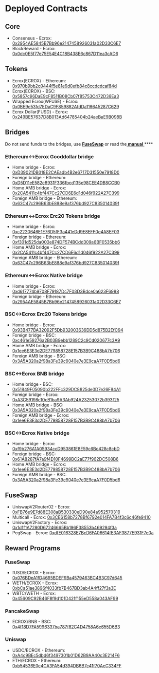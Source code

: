 # Deployed Contracts

## Core

* Consensus - Ecrox: [0x2954AE5845B7Bb96e2147458926031a02D33C6E7](https://ecroxscan.com/address/0x2954AE5845B7Bb96e2147458926031a02D33C6E7) 
* BlockReward - Ecrox: [0x0dc0E5f77e75E54E4C18B438E6c867D11ea3cAD6](https://ecroxscan.com/address/0x0dc0E5f77e75E54E4C18B438E6c867D11ea3cAD6)

## Tokens

* Ecrox\(ECROX\) - Ethereum: [0x970b9bb2c0444f5e81e9d0efb84c8ccdcdcaf84d](https://etherscan.io/token/0x970b9bb2c0444f5e81e9d0efb84c8ccdcdcaf84d)
* Ecrox\(ECROX\) - BSC: [0x5857c96DaE9cF8511B08Cb07f85753C472D36Ea3](https://bscscan.com/token/0x5857c96dae9cf8511b08cb07f85753c472d36ea3)
* Wrapped Ecrox\(WFUSE\) - Ecrox: [0x0BE9e53fd7EDaC9F859882AfdDa116645287C629](https://ecroxscan.com/address/0x0BE9e53fd7EDaC9F859882AfdDa116645287C629)
* Ecrox Dollar\(FUSD\) - Ecrox: [0x249BE57637D8B013Ad64785404b24aeBaE9B098B](https://ecroxscan.com/address/0x249BE57637D8B013Ad64785404b24aeBaE9B098B)

## Bridges

Do not send funds to the bridges, use [**FuseSwap**](https://fuseswap.com) or read the[ **manual** ](https://app.gitbook.com/@fuse-1/s/fuse-dev-docs/bridges/bridges)\*\*\*\*

### Ethereum&lt;-&gt;Ecrox Gooddollar bridge

* Home bridge - Ecrox: [0xD39021DB018E2CAEadb4B2e6717D31550e7918D0](https://ecroxscan.com/address/0xD39021DB018E2CAEadb4B2e6717D31550e7918D0/transactions)
* Foreign bridge - Ethereum: [0xD5D11eE582c8931F336fbcd135e98CEE4DB8CCB0](https://etherscan.io/address/0xD5D11eE582c8931F336fbcd135e98CEE4DB8CCB0)
* Home AMB bridge - Ecrox: [0x2CA5411c4bf447Cc27CD6E6d1d046f922A27C399](https://ecroxscan.com/address/0x2CA5411c4bf447Cc27CD6E6d1d046f922A27C399/transactions)
* Foreign AMB bridge - Ethereum: [0x63C47c296B63bE888e9af376bd927C835014039f](https://etherscan.io/address/0x63C47c296B63bE888e9af376bd927C835014039f)

### Ethereum&lt;-&gt;Ecrox Erc20 Tokens bridge

* Home bridge - Ecrox: [0xc2220646E1E76D5fF3a441eDd9E8EFF0e4A8EF03](https://ecroxscan.com/address/0xc2220646E1E76D5fF3a441eDd9E8EFF0e4A8EF03)
* Foreign bridge - Ethereum: [0xf301d525da003e874DF574BCdd309a6BF0535bb6](https://etherscan.io/address/0xf301d525da003e874DF574BCdd309a6BF0535bb6)
* Home AMB bridge - Ecrox: [0x2CA5411c4bf447Cc27CD6E6d1d046f922A27C399](https://ecroxscan.com/address/0x2CA5411c4bf447Cc27CD6E6d1d046f922A27C399/transactions)
* Foreign AMB bridge - Ethereum: [0x63C47c296B63bE888e9af376bd927C835014039f](https://etherscan.io/address/0x63C47c296B63bE888e9af376bd927C835014039f)

### Ethereum&lt;-&gt;Ecrox Native bridge

* Home bridge - Ecrox: [0xd617774b9708F79187Dc7F03D3Bdce0a623F6988](https://ecroxscan.com/address/0xd617774b9708F79187Dc7F03D3Bdce0a623F6988/transactions)
* Foreign bridge - Ethereum: [0x2954AE5845B7Bb96e2147458926031a02D33C6E7](https://etherscan.io/address/0x2954AE5845B7Bb96e2147458926031a02D33C6E7)

### BSC&lt;-&gt;Ecrox Erc20 Tokens bridge

* Home bridge - Ecrox: [0x93B477BA32092F5Db932003639DD5d875B2EfC94](https://ecroxscan.com/address/0x93B477BA32092F5Db932003639DD5d875B2EfC94/transactions)
* Foreign bridge - BSC: [0xc461e59276a2B03B9ebb1289C2c9Cd020677c3A9](https://bscscan.com/address/0xc461e59276a2B03B9ebb1289C2c9Cd020677c3A9)
* Home AMB bridge - Ecrox: [0x1ee6E3E3d2DE779858728E157B3B9C488bA7b706](https://ecroxscan.com/address/0x1ee6E3E3d2DE779858728E157B3B9C488bA7b706/transactions)
* Foreign AMB bridge - BSC: [0x3A5A320a2f98a3Fe39c9040e7e3E9caA7F0D5bd6](https://bscscan.com/address/0x3A5A320a2f98a3Fe39c9040e7e3E9caA7F0D5bd6)

### BSC&lt;-&gt;Ecrox BNB bridge

* Home bridge - BSC: [0x51849F05090b222FFc329DC8825de0D7e26F84A1](https://bscscan.com/address/0x51849F05090b222FFc329DC8825de0D7e26F84A1)
* Foreign bridge - Ecrox: [0xA3C59198c10cB1ba9A3Ab924A23253072b393f25](https://ecroxscan.com/address/0xA3C59198c10cB1ba9A3Ab924A23253072b393f25)
* Home AMB bridge - BSC: [0x3A5A320a2f98a3Fe39c9040e7e3E9caA7F0D5bd6](https://bscscan.com/address/0x3A5A320a2f98a3Fe39c9040e7e3E9caA7F0D5bd6)
* Foreign AMB bridge - Ecrox: [0x1ee6E3E3d2DE779858728E157B3B9C488bA7b706](https://ecroxscan.com/address/0x1ee6E3E3d2DE779858728E157B3B9C488bA7b706)

### BSC&lt;-&gt;Ecrox Native bridge

* Home bridge - Ecrox: [0xf9b276A1A05934ccD953861E8E59c6Bc428c8cbD](https://ecroxscan.com/address/0xf9b276A1A05934ccD953861E8E59c6Bc428c8cbD/transactions)
* Foreign bridge - BSC: [0x61A8287fA7a9f4D10F4699BC2aE77f962DC508B6](https://bscscan.com/address/0x61A8287fA7a9f4D10F4699BC2aE77f962DC508B6)
* Home AMB bridge - Ecrox: [0x1ee6E3E3d2DE779858728E157B3B9C488bA7b706](https://ecroxscan.com/address/0x1ee6E3E3d2DE779858728E157B3B9C488bA7b706)
* Foreign AMB bridge - BSC: [0x3A5A320a2f98a3Fe39c9040e7e3E9caA7F0D5bd6](https://bscscan.com/address/0x3A5A320a2f98a3Fe39c9040e7e3E9caA7F0D5bd6)

## FuseSwap

* UniswapV2Router02 - Ecrox: [0xFB76e9E7d88E308aB530330eD90e84a952570319](https://ecroxscan.com/address/0xFB76e9E7d88E308aB530330eD90e84a952570319)
* Multicall - Ecrox: [0x3CE6158b7278Bf6792e014FA7B4f3c6c46fe9410](https://ecroxscan.com/address/0x3CE6158b7278Bf6792e014FA7B4f3c6c46fe9410)
* UniswapV2Factory - Ecrox: [0x1d1f1A7280D67246665Bb196F38553b469294f3a](https://ecroxscan.com/address/0x1d1f1A7280D67246665Bb196F38553b469294f3a)
* PegSwap - Ecrox: [0xdfE016328E7BcD6FA06614fE3AF3877E931F7e0a](https://ecroxscan.com/address/0xdfE016328E7BcD6FA06614fE3AF3877E931F7e0a)

## Reward Programs

### FuseSwap

* fUSD/ECROX - Ecrox: [0x076BDeA1fD4695BDEF9Ba4579463BC4B3C97d645](https://ecroxscan.com/address/0x076BDeA1fD4695BDEF9Ba4579463BC4B3C97d645)
* WETH/ECROX - Ecrox: [0xbCa51ae3896f4033fb7B467BD3ab4A4ff27f3a3E](https://ecroxscan.com/address/0xbCa51ae3896f4033fb7B467BD3ab4A4ff27f3a3E)
* WBTC/WETH - Ecrox: [0x45609C92B46F8f9d101D421f155eD558a043AF99](https://ecroxscan.com/address/0x45609C92B46F8f9d101D421f155eD558a043AF99)

### PancakeSwap

* ECROX/BNB - BSC: [0x4f18D7FA5996337ba787f82C4D4758A6e655D6B3](https://bscscan.com/address/0x4f18D7FA5996337ba787f82C4D4758A6e655D6B3)

### Uniswap

* USDC/ECROX - Ethereum: [0xA4c9BEc5dbd6f3497301b01D62B9AA40c3E214F6](https://etherscan.io/address/0xA4c9BEc5dbd6f3497301b01D62B9AA40c3E214F6)
* ETH/ECROX - Ethereum: [0xb54536E0c4CA3FA54d394DB6B7c41f70AeC334FF](https://etherscan.io/address/0xb54536E0c4CA3FA54d394DB6B7c41f70AeC334FF)





